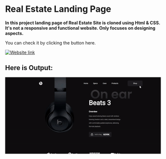 #  **Real Estate Landing Page**
 
 **In this project landing page of Real Estate Site is cloned using Html & CSS. It's not a responsive and functional website. Only focuses on designing aspects.**

You can check it by clicking the button here.

[![Website link](https://img.shields.io/badge/Website-Link-green)](https://ansariyasir-beats-landing-page.netlify.app/)


## Here is Output:
![output](output.gif)






